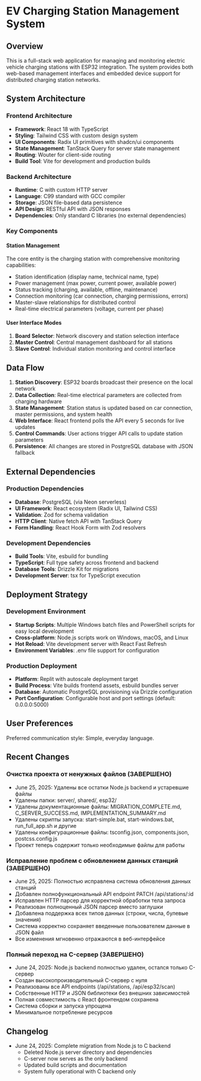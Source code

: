 # EV Charging Station Management System

## Overview

This is a full-stack web application for managing and monitoring electric vehicle charging stations with ESP32 integration. The system provides both web-based management interfaces and embedded device support for distributed charging station networks.

## System Architecture

### Frontend Architecture
- **Framework**: React 18 with TypeScript
- **Styling**: Tailwind CSS with custom design system
- **UI Components**: Radix UI primitives with shadcn/ui components
- **State Management**: TanStack Query for server state management
- **Routing**: Wouter for client-side routing
- **Build Tool**: Vite for development and production builds

### Backend Architecture
- **Runtime**: C with custom HTTP server
- **Language**: C99 standard with GCC compiler
- **Storage**: JSON file-based data persistence
- **API Design**: RESTful API with JSON responses
- **Dependencies**: Only standard C libraries (no external dependencies)

### Key Components

#### Station Management
The core entity is the charging station with comprehensive monitoring capabilities:
- Station identification (display name, technical name, type)
- Power management (max power, current power, available power)
- Status tracking (charging, available, offline, maintenance)
- Connection monitoring (car connection, charging permissions, errors)
- Master-slave relationships for distributed control
- Real-time electrical parameters (voltage, current per phase)

#### User Interface Modes
1. **Board Selector**: Network discovery and station selection interface
2. **Master Control**: Central management dashboard for all stations
3. **Slave Control**: Individual station monitoring and control interface



## Data Flow

1. **Station Discovery**: ESP32 boards broadcast their presence on the local network
2. **Data Collection**: Real-time electrical parameters are collected from charging hardware
3. **State Management**: Station status is updated based on car connection, master permissions, and system health
4. **Web Interface**: React frontend polls the API every 5 seconds for live updates
5. **Control Commands**: User actions trigger API calls to update station parameters
6. **Persistence**: All changes are stored in PostgreSQL database with JSON fallback

## External Dependencies

### Production Dependencies
- **Database**: PostgreSQL (via Neon serverless)
- **UI Framework**: React ecosystem (Radix UI, Tailwind CSS)
- **Validation**: Zod for schema validation
- **HTTP Client**: Native fetch API with TanStack Query
- **Form Handling**: React Hook Form with Zod resolvers

### Development Dependencies
- **Build Tools**: Vite, esbuild for bundling
- **TypeScript**: Full type safety across frontend and backend
- **Database Tools**: Drizzle Kit for migrations
- **Development Server**: tsx for TypeScript execution



## Deployment Strategy

### Development Environment
- **Startup Scripts**: Multiple Windows batch files and PowerShell scripts for easy local development
- **Cross-platform**: Node.js scripts work on Windows, macOS, and Linux
- **Hot Reload**: Vite development server with React Fast Refresh
- **Environment Variables**: .env file support for configuration

### Production Deployment
- **Platform**: Replit with autoscale deployment target
- **Build Process**: Vite builds frontend assets, esbuild bundles server
- **Database**: Automatic PostgreSQL provisioning via Drizzle configuration
- **Port Configuration**: Configurable host and port settings (default: 0.0.0.0:5000)



## User Preferences

Preferred communication style: Simple, everyday language.

## Recent Changes

### Очистка проекта от ненужных файлов (ЗАВЕРШЕНО)
- June 25, 2025: Удалены все остатки Node.js backend и устаревшие файлы
- Удалены папки: server/, shared/, esp32/
- Удалены документационные файлы: MIGRATION_COMPLETE.md, C_SERVER_SUCCESS.md, IMPLEMENTATION_SUMMARY.md
- Удалены скрипты запуска: start-simple.bat, start-windows.bat, run_full_app.sh и другие
- Удалены конфигурационные файлы: tsconfig.json, components.json, postcss.config.js
- Проект теперь содержит только необходимые файлы для работы

### Исправление проблем с обновлением данных станций (ЗАВЕРШЕНО)
- June 25, 2025: Полностью исправлена система обновления данных станций
- Добавлен полнофункциональный API endpoint PATCH /api/stations/:id
- Исправлен HTTP парсер для корректной обработки тела запроса
- Реализован полноценный JSON парсер вместо заглушки
- Добавлена поддержка всех типов данных (строки, числа, булевые значения)
- Система корректно сохраняет введенные пользователем данные в JSON файл
- Все изменения мгновенно отражаются в веб-интерфейсе

### Полный переход на C-сервер (ЗАВЕРШЕНО)
- June 24, 2025: Node.js backend полностью удален, остался только C-сервер
- Создан высокопроизводительный C-сервер с нуля
- Реализованы все API endpoints (/api/stations, /api/esp32/scan)
- Собственные HTTP и JSON библиотеки без внешних зависимостей
- Полная совместимость с React фронтендом сохранена
- Система сборки и запуска упрощена
- Минимальное потребление ресурсов

## Changelog

- June 24, 2025: Complete migration from Node.js to C backend
  - Deleted Node.js server directory and dependencies
  - C-server now serves as the only backend
  - Updated build scripts and documentation
  - System fully operational with C backend only